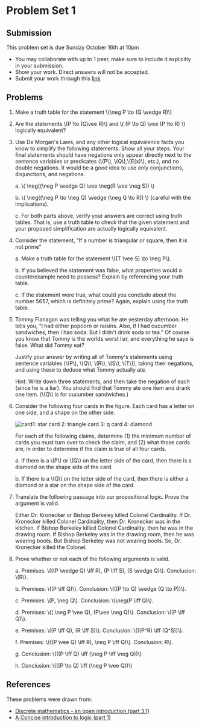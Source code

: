 # Problem Set 1

## Submission

This problem set is due Sunday October 16th at 10pm

- You may collaborate with up to 1 peer, make sure to include it explicitly in your submission.
- Show your work. Direct answers will not be accepted.
- Submit your work through this [link](tbd)

## Problems

1. Make a truth table for the statement  \\(\neg P  \to (Q \wedge R)\\\)

2. Are the statements \\(P \to (Q\vee R)\\) and \\(  (P \to Q) \vee (P \to R) \\) logically equivalent?

3. Use De Morgan's Laws, and any other logical equivalence facts you know to simplify the following statements. Show all your steps. Your final statements should have negations only appear directly next to the sentence variables or predicates (\\(P\\), \\(Q\\),\\(E(x)\\), etc.), and no double negations. It would be a good idea to use only conjunctions, disjunctions, and negations.

    a. \\( \neg((\neg P \wedge Q) \vee \neg(R \vee \neg S)) \\)

    b. \\( \neg((\neg P \to \neg Q) \wedge (\neg Q \to R)) \\) (careful with the implications).

    c. For both parts above, verify your answers are correct using truth tables. That is, use a truth table to check that the given statement and your proposed simplification are actually logically equivalent.

4. Consider the statement, “If a number is triangular or square, then it is not prime”

    a. Make a truth table for the statement \\((T \vee S) \to \neg P\\).

    b. If you believed the statement was false, what properties would a counterexample need to possess? Explain by referencing your truth table.

    c. If the statement were true, what could you conclude about the number 5657, which is definitely prime? Again, explain using the truth table.

5. Tommy Flanagan was telling you what he ate yesterday afternoon. He tells you, “I had either popcorn or raisins. Also, if I had cucumber sandwiches, then I had soda. But I didn't drink soda or tea.” Of course you know that Tommy is the worlds worst liar, and everything he says is false. What did Tommy eat?

    Justify your answer by writing all of Tommy's statements using sentence variables (\\(P\\), \\(Q\\), \\(R\\), \\(S\\), \\(T\\)), taking their negations, and using these to deduce what Tommy actually ate.

    Hint: Write down three statements, and then take the negation of each (since he is a liar). You should find that Tommy ate one item and drank one item. (\\(Q\\) is for cucumber sandwiches.)

6.  Consider the following four cards in the figure. Each card has a letter on one side, and a shape on the other side.

    ![card1: star card 2: triangle card 3: q card 4: diamond](/images/cards.png)

    For each of the following claims, determine (1) the minimum number of cards you must turn over to check the claim, and (2) what those cards are, in order to determine if the claim is true of all four cards.

    a. If there is a \\(P\\) or \\(Q\\) on the letter side of the card, then there is a diamond on the shape side of the card.

    b. If there is a \\(Q\\) on the letter side of the card, then there is either a diamond or a star on the shape side of the card.

7.  Translate the following passage into our propositional logic.  Prove the argument is valid.

    Either Dr. Kronecker or Bishop Berkeley killed Colonel Cardinality.  If Dr. Kronecker killed Colonel Cardinality, then Dr. Kronecker was in the kitchen. If Bishop Berkeley killed Colonel Cardinality, then he was in the drawing room. If Bishop Berkeley was in the drawing room, then he was wearing boots. But Bishop Berkeley was not wearing boots. So, Dr. Kronecker killed the Colonel.

8. Prove whether or not each of the following arguments is valid.

    a. Premises: \\(((P \wedge Q) \iff R), (P \iff S), (S \wedge Q)\\). Conclusion: \\(R\\).

    b. Premises:  \\((P \iff Q)\\). Conclusion:  \\(((P \to Q) \wedge (Q \to P))\\).

    c. Premises: \\(P, \neg Q\\). Conclusion: \\(\neg(P \iff Q)\\).

    d. Premises:  \\(( \neg P \vee Q), (P\vee \neg Q)\\). Conclusion:  \\((P \iff Q)\\).

    e. Premises:  \\((P \iff Q), (R \iff S)\\). Conclusion:  \\(((P^R) \iff (Q^S))\\).

    f. Premises:  \\(((P \vee Q) \iff R), \neg P \iff Q)\\). Conclusion:  R\\).

    g. Conclusion:  \\(((P \iff Q) \iff (\neg P \iff \neg Q))\\)

    h. Conclusion:  \\(((P \to Q) \iff (\neg P \vee Q))\\)

## References

These problems were drawn from:

- [Discrete mathematics - an open introduction (part 3.1)](http://discrete.openmathbooks.org/dmoi3/sec_propositional.html)
- [A Concise introduction to logic (part 1)](https://open.umn.edu/opentextbooks/textbooks/452)